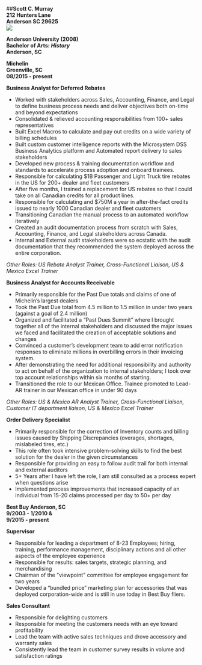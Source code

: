 ##**Scott C. Murray**  
**212 Hunters Lane**  
**Anderson SC 29625**  
![](https://media.licdn.com/mpr/mpr/shrinknp_400_400/p/1/005/09e/27c/1f36126.jpg)

**Anderson University (2008)**  
**Bachelor of Arts: _History_**                              
**Anderson, SC**

**Michelin                
Greenville, SC  
08/2015 - present**

**Business Analyst for Deferred Rebates**

* Worked with stakeholders across Sales, Accounting, Finance, and Legal to define business process needs and deliver objectives both on-time and beyond expectations
* Consolidated & relieved accounting responsibilities from 100+ sales representatives
* Built Excel Macros to calculate and pay out credits on a wide variety of billing schedules
* Built custom customer intelligence reports with the Microsystem DSS Business Analytics platform and Automated report delivery to sales stakeholders
* Developed new process & training documentation workflow and standards to accelerate process adoption and onboard trainees.
* Responsible for calculating $1B Passenger and Light Truck tire rebates in the US for 200+ dealer and fleet customers
* After five months, I trained a replacement for US rebates so that I could take on all Canadian credits for all product lines. 
* Responsible for calculating and $750M a year in after-the-fact credits issued to nearly 1000 Canadian dealer and fleet customers
* Transitioning Canadian the manual process to an automated workflow iteratively
* Created an audit documentation process from scratch with Sales, Accounting, Finance, and Legal stakeholders across Canada. 
* Internal and External audit stakeholders were so ecstatic with the audit documentation that they recommended the system deployed across the entire corporation.  

_Other Roles: US Rebate Analyst Trainer, Cross-Functional Liaison, US & Mexico Excel Trainer_

**Business Analyst for Accounts Receivable**  
* Primarily responsible for the Past Due totals and claims of one of Michelin’s largest dealers
* Took the Past Due total from 4.5 million to 1.5 million in under two years (against a goal of 2.4 million)
* Organized and facilitated a “Past Dues Summit” where I brought together all of the internal stakeholders and discussed the major issues we faced and facilitated the creation of acceptable solutions and changes
* Convinced a customer’s development team to add error notification responses to eliminate millions in overbilling errors in their invoicing system. 
* After demonstrating the need for additional responsibility and authority to act on behalf of the organization to internal stakeholders; I took over top account relationships within six months of starting.
* Transitioned the role to our Mexican Office. Trainee promoted to Lead-AR trainer in our Mexican office in under 90 days

_Other Roles: US & Mexico AR Analyst Trainer, Cross-Functional Liaison, Customer IT department liaison, US & Mexico Excel Trainer_

**Order Delivery Specialist**
* Primarily responsible for the correction of Inventory counts and billing issues caused by Shipping Discrepancies (overages, shortages, mislabeled tires, etc.)
* This role often took intensive problem-solving skills to find the best solution for the dealer in the given circumstances 
* Responsible for providing an easy to follow audit trail for both internal and external auditors
* 5+ Years after I have left the role, I am still consulted as a process expert when questions arise
* Implemented process improvements that increased capacity of an individual from 15-20 claims processed per day to 50+ per day 



**Best Buy
Anderson, SC  
9/2003 - 1/2010 &  
9/2015 - present**

**Supervisor**  
* Responsible for leading a department of 8-23 Employees; hiring, training, performance management, disciplinary actions and all other aspects of the employee experience
* Responsible for results: sales targets, strategic planning, and merchandising
* Chairman of the "viewpoint" committee for employee engagement for two years
* Developed a “bundled price” marketing plan for accessories that was deployed corporation-wide and is still in use today in Best Buy fliers. 

**Sales Consultant**

* Responsible for delighting customers
* Responsible for meeting the customers needs with an eye toward profitability
* Lead the team with active sales techniques and drove accessory and warranty sales
* Consistently lead the team in customer survey results in volume and satisfaction ratings 

